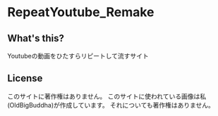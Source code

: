 # RepeatYoutube_Remake
## What's this?
Youtubeの動画をひたすらリピートして流すサイト
## License
このサイトに著作権はありません。
このサイトに使われている画像は私(OldBigBuddha)が作成しています。
それについても著作権はありません。
